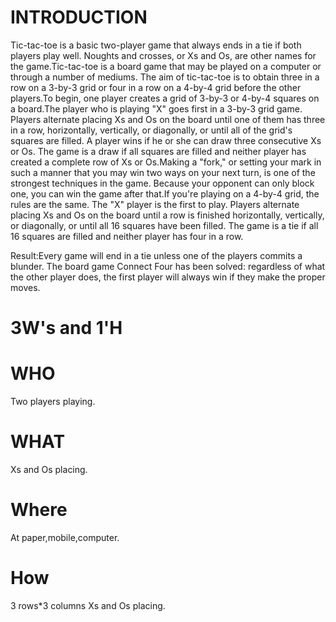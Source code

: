 # INTRODUCTION

  Tic-tac-toe is a basic two-player game that always ends in a tie if both players play well. Noughts and crosses, or Xs and Os, are other names for the game.Tic-tac-toe is a board game that may be played on a computer or through a number of mediums. The aim of tic-tac-toe is to obtain three in a row on a 3-by-3 grid or four in a row on a 4-by-4 grid before the other players.To begin, one player creates a grid of 3-by-3 or 4-by-4 squares on a board.The player who is playing "X" goes first in a 3-by-3 grid game. Players alternate placing Xs and Os on the board until one of them has three in a row, horizontally, vertically, or diagonally, or until all of the grid's squares are filled. A player wins if he or she can draw three consecutive Xs or Os. The game is a draw if all squares are filled and neither player has created a complete row of Xs or Os.Making a "fork," or setting your mark in such a manner that you may win two ways on your next turn, is one of the strongest techniques in the game. Because your opponent can only block one, you can win the game after that.If you're playing on a 4-by-4 grid, the rules are the same. The "X" player is the first to play. Players alternate placing Xs and Os on the board until a row is finished horizontally, vertically, or diagonally, or until all 16 squares have been filled. The game is a tie if all 16 squares are filled and neither player has four in a row.

Result:Every game will end in a tie unless one of the players commits a blunder. The board game Connect Four has been solved: regardless of what the other player does, the first player will always win if they make the proper moves.

# 3W's and 1'H

# WHO
Two players playing.

# WHAT
Xs and Os placing.
  
# Where
At paper,mobile,computer.


# How
3 rows*3 columns Xs and Os placing.
